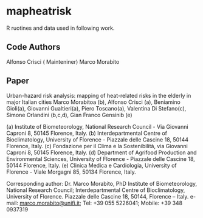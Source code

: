 mapheatrisk
===========

R ruotines and data used in following  work.


## Code Authors

Alfonso Crisci ( Mainteniner) 
Marco Morabito


## Paper

Urban-hazard risk analysis: mapping of heat-related risks in the elderly in major Italian cities
Marco Morabitoa (b), Alfonso Crisci (a), Beniamino Gioli(a), Giovanni Gualtieri(a), Piero Toscano(a), Valentina Di Stefano(c),
Simone Orlandini (b,c,d), Gian Franco Gensinib (e)

(a) Institute of Biometeorology, National Research Council - Via Giovanni Caproni 8, 50145 Florence, Italy.
(b) Interdepartmental Centre of Bioclimatology, University of Florence - Piazzale delle Cascine 18, 50144 Florence, Italy.
(c) Fondazione per il Clima e la Sostenibilità, via Giovanni Caproni  8, 50145 Florence,  Italy.
(d) Department of Agrifood Production and Environmental Sciences, University of Florence - Piazzale delle Cascine 18, 50144 Florence, Italy.
(e) Clinica Medica e Cardiologia, University of Florence - Viale Morgagni 85, 50134 Florence, Italy.


Corresponding author: 
Dr. Marco Morabito, PhD
Institute of Biometeorology, National Research Council; Interdepartmental Centre of Bioclimatology, University of Florence.
Piazzale delle Cascine 18, 50144, Florence – Italy.
e-mail: marco.morabito@unifi.it; Tel: +39 055 5226041; Mobile: +39 348 0937319 





